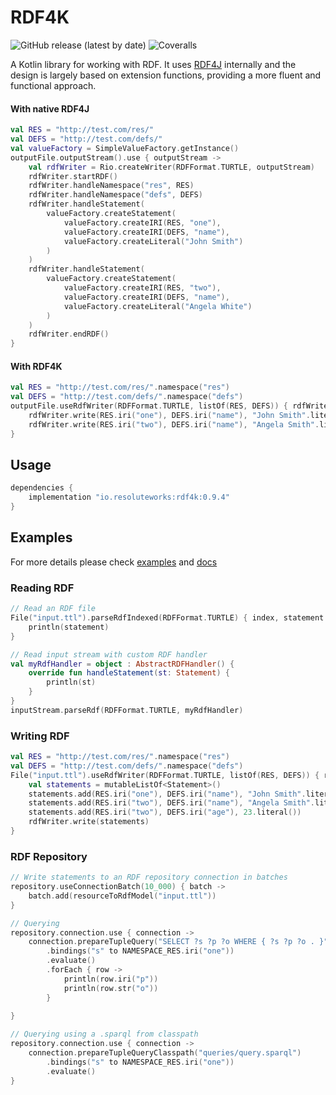 # RDF4K

![GitHub release (latest by date)](https://img.shields.io/github/v/release/cosmin-marginean/rdf4k)
![Coveralls](https://img.shields.io/coverallsCoverage/github/cosmin-marginean/rdf4k)

A Kotlin library for working with RDF. It uses [RDF4J](https://rdf4j.org/) internally
and the design is largely based on extension functions, providing a more fluent and functional approach.

#### With native RDF4J
```kotlin
val RES = "http://test.com/res/"
val DEFS = "http://test.com/defs/"
val valueFactory = SimpleValueFactory.getInstance()
outputFile.outputStream().use { outputStream ->
    val rdfWriter = Rio.createWriter(RDFFormat.TURTLE, outputStream)
    rdfWriter.startRDF()
    rdfWriter.handleNamespace("res", RES)
    rdfWriter.handleNamespace("defs", DEFS)
    rdfWriter.handleStatement(
        valueFactory.createStatement(
            valueFactory.createIRI(RES, "one"),
            valueFactory.createIRI(DEFS, "name"),
            valueFactory.createLiteral("John Smith")
        )
    )
    rdfWriter.handleStatement(
        valueFactory.createStatement(
            valueFactory.createIRI(RES, "two"),
            valueFactory.createIRI(DEFS, "name"),
            valueFactory.createLiteral("Angela White")
        )
    )
    rdfWriter.endRDF()
}
```

#### With RDF4K
```kotlin
val RES = "http://test.com/res/".namespace("res")
val DEFS = "http://test.com/defs/".namespace("defs")
outputFile.useRdfWriter(RDFFormat.TURTLE, listOf(RES, DEFS)) { rdfWriter ->
    rdfWriter.write(RES.iri("one"), DEFS.iri("name"), "John Smith".literal())
    rdfWriter.write(RES.iri("two"), DEFS.iri("name"), "Angela Smith".literal())
}
```

## Usage
```groovy
dependencies {
    implementation "io.resoluteworks:rdf4k:0.9.4"
}
```

## Examples

For more details please check [examples](https://github.com/cosmin-marginean/rdf4k/blob/main/src/test/kotlin/org/rdf4k/ExamplesDetailed.kt)
and [docs](https://cosmin-marginean.github.io/rdf4k/dokka/rdf4k/)

### Reading RDF
```kotlin
// Read an RDF file
File("input.ttl").parseRdfIndexed(RDFFormat.TURTLE) { index, statement ->
    println(statement)
}

// Read input stream with custom RDF handler
val myRdfHandler = object : AbstractRDFHandler() {
    override fun handleStatement(st: Statement) {
        println(st)
    }
}
inputStream.parseRdf(RDFFormat.TURTLE, myRdfHandler)
```

### Writing RDF
```kotlin
val RES = "http://test.com/res/".namespace("res")
val DEFS = "http://test.com/defs/".namespace("defs")
File("input.ttl").useRdfWriter(RDFFormat.TURTLE, listOf(RES, DEFS)) { rdfWriter ->
    val statements = mutableListOf<Statement>()
    statements.add(RES.iri("one"), DEFS.iri("name"), "John Smith".literal())
    statements.add(RES.iri("two"), DEFS.iri("name"), "Angela Smith".literal())
    statements.add(RES.iri("two"), DEFS.iri("age"), 23.literal())
    rdfWriter.write(statements)
}
```

### RDF Repository
```kotlin
// Write statements to an RDF repository connection in batches 
repository.useConnectionBatch(10_000) { batch ->
    batch.add(resourceToRdfModel("input.ttl"))
}

// Querying
repository.connection.use { connection ->
    connection.prepareTupleQuery("SELECT ?s ?p ?o WHERE { ?s ?p ?o . }")
        .bindings("s" to NAMESPACE_RES.iri("one"))
        .evaluate()
        .forEach { row ->
            println(row.iri("p"))
            println(row.str("o"))
        }
        
}

// Querying using a .sparql from classpath
repository.connection.use { connection ->
    connection.prepareTupleQueryClasspath("queries/query.sparql")
        .bindings("s" to NAMESPACE_RES.iri("one"))
        .evaluate()
}
```
